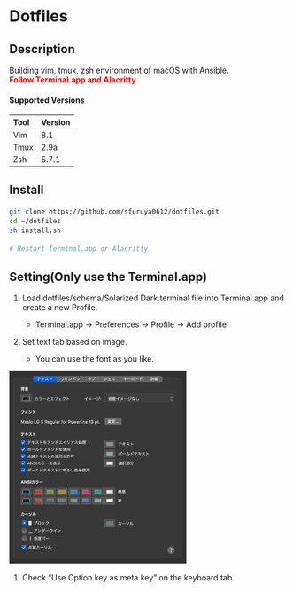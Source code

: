 # Dotfiles  

## Description  
Building vim, tmux, zsh environment of macOS with Ansible.  
**<span style="color: red; ">Follow Terminal.app and Alacritty</span>**  

#### Supported Versions
| Tool | Version |
|:-----|:--------|
| Vim  | 8.1     |
| Tmux | 2.9a    |
| Zsh  | 5.7.1   |


## Install
```sh
git clone https://github.com/sfuruya0612/dotfiles.git
cd ~/dotfiles
sh install.sh

# Restart Terminal.app or Alacritty
```

## Setting(Only use the Terminal.app)
1. Load dotfiles/schema/Solarized Dark.terminal file into Terminal.app and create a new Profile.
    - Terminal.app -> Preferences -> Profile -> Add profile

1. Set text tab based on image.
    - You can use the font as you like.  
<img src="https://github.com/sfuruya0612/dotfiles/blob/master/images/terminal_text.png" width="320px">

1. Check “Use Option key as meta key” on the keyboard tab.
